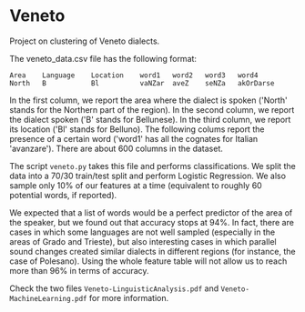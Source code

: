 # Veneto
Project on clustering of Veneto dialects.

The veneto_data.csv file has the following format:

    Area    Language    Location    word1   word2   word3   word4
    North   B           Bl          vaNZar  aveZ    seNZa   akOrDarse


In the first column, we report the area where the dialect is spoken ('North' stands for the Northern part of the region). In the second column, we report the dialect spoken ('B' stands for Bellunese). In the third column, we report its location ('Bl' stands for Belluno). The following colums report the presence of a certain word ('word1' has all the cognates for Italian 'avanzare'). There are about 600 columns in the dataset.


The script ```veneto.py``` takes this file and performs classifications. We split the data into a 70/30 train/test split and perform Logistic Regression. We also sample only 10% of our features at a time (equivalent to roughly 60 potential words, if reported).

We expected that a list of words would be a perfect predictor of the area of the speaker, but we found out that accuracy stops at 94%. In fact, there are cases in which some languages are not well sampled (especially in the areas of Grado and Trieste), but also interesting cases in which parallel sound changes created similar dialects in different regions (for instance, the case of Polesano). Using the whole feature table will not allow us to reach more than 96% in terms of accuracy.

Check the two files ```Veneto-LinguisticAnalysis.pdf``` and ```Veneto-MachineLearning.pdf``` for more information.
